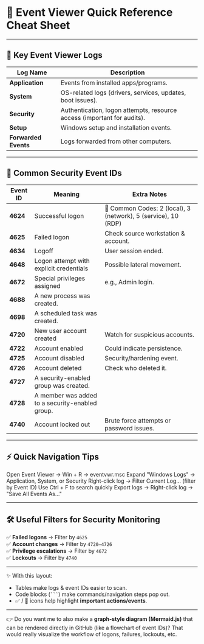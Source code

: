 # 📝 Event Viewer Quick Reference Cheat Sheet

---

## 📂 Key Event Viewer Logs
| Log Name           | Description |
|--------------------|-------------|
| **Application**    | Events from installed apps/programs. |
| **System**         | OS-related logs (drivers, services, updates, boot issues). |
| **Security**       | Authentication, logon attempts, resource access (important for audits). |
| **Setup**          | Windows setup and installation events. |
| **Forwarded Events** | Logs forwarded from other computers. |

---

## 🔎 Common Security Event IDs
| Event ID | Meaning | Extra Notes |
|----------|----------|-------------|
| **4624** | Successful logon | 🔑 Common Codes: 2 (local), 3 (network), 5 (service), 10 (RDP) |
| **4625** | Failed logon | Check source workstation & account. |
| **4634** | Logoff | User session ended. |
| **4648** | Logon attempt with explicit credentials | Possible lateral movement. |
| **4672** | Special privileges assigned | e.g., Admin login. |
| **4688** | A new process was created. |
| **4698** | A scheduled task was created. |
| **4720** | New user account created | Watch for suspicious accounts. |
| **4722** | Account enabled | Could indicate persistence. |
| **4725** | Account disabled | Security/hardening event. |
| **4726** | Account deleted | Check who deleted it. |
| **4727** | A security-enabled group was created. |
| **4728** | A member was added to a security-enabled group. |
| **4740** | Account locked out | Brute force attempts or password issues. |

---

## ⚡ Quick Navigation Tips
Open Event Viewer → Win + R → eventvwr.msc
Expand "Windows Logs" → Application, System, or Security
Right-click log → Filter Current Log… (filter by Event ID)
Use Ctrl + F to search quickly
Export logs → Right-click log → "Save All Events As…"


---

## 🛠️ Useful Filters for Security Monitoring
✅ **Failed logons** → Filter by `4625`  
✅ **Account changes** → Filter by `4720–4726`  
✅ **Privilege escalations** → Filter by `4672`  
✅ **Lockouts** → Filter by `4740`  

---

✨ With this layout:
- Tables make logs & event IDs easier to scan.
- Code blocks (` ``` `) make commands/navigation steps pop out.
- ✅ / 🔑 icons help highlight **important actions/events**.

---

👉 Do you want me to also make a **graph-style diagram (Mermaid.js)** that can be rendered directly in GitHub (like a flowchart of event IDs)? That would really visualize the workflow of logons, failures, lockouts, etc.
